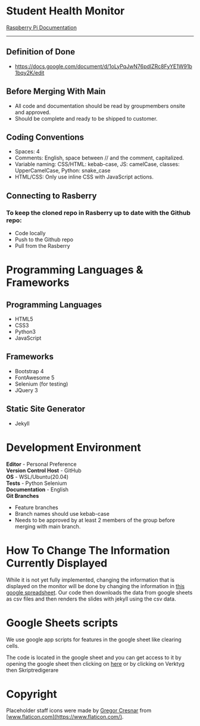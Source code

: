 # Student Health Monitor

[Raspberry Pi Documentation](https://github.com/NTIG-Uppsala/elevhalsa-skylt/blob/master/documentation.md)

***

## Definition of Done
+ https://docs.google.com/document/d/1oLyPqJwN76pdIZRc8FyYE1W91b1bqy2K/edit

## Before Merging With Main
+ All code and documentation should be read by groupmembers onsite and approved.
+ Should be complete and ready to be shipped to customer.

## Coding Conventions
+ Spaces: 4
+ Comments: English, space between // and the comment, capitalized.
+ Variable naming: CSS/HTML: kebab-case, JS: camelCase, classes: UpperCamelCase, Python: snake_case
+ HTML/CSS: Only use inline CSS with JavaScript actions.

## Connecting to Rasberry
### To keep the cloned repo in Rasberry up to date with the Github repo: 
+ Code locally 
+ Push to the Github repo
+ Pull from the Rasberry 

# Programming Languages & Frameworks
## Programming Languages
+ HTML5
+ CSS3
+ Python3
+ JavaScript

## Frameworks
+ Bootstrap 4
+ FontAwesome 5
+ Selenium (for testing)
+ JQuery 3

## Static Site Generator
+ Jekyll

# Development Environment
**Editor** - Personal Preference <br>
**Version Control Host** - GitHub <br>
**OS** - WSL/Ubuntu(20.04) <br>
**Tests** - Python Selenium <br>
**Documentation** - English <br>
**Git Branches**
+ Feature branches
+ Branch names should use kebab-case
+ Needs to be approved by at least 2 members of the group before merging with main branch.

# How To Change The Information Currently Displayed

While it is not yet fully implemented, changing the information that is displayed on the monitor will be done by changing the information in [this google spreadsheet](https://docs.google.com/spreadsheets/d/1k0qCUQbKvipCa8dhFcFjccRAWVGSeYF_MJwcu1Fy5Ls/edit#gid=0). Our code then downloads the data from google sheets as csv files and then renders the slides with jekyll using the csv data.

# Google Sheets scripts
We use google app scripts for features in the google sheet like clearing cells. 

The code is located in the google sheet and you can get access to it by opening the google sheet then clicking on [here](https://script.google.com/home/projects/1c5J7N0NKxksbroY-7yF8C70GwPLrWV0PCNjsZh6oDb6qIBdpQldNQKxp/edit) or by clicking on Verktyg then Skriptredigerare

# Copyright

Placeholder staff icons were made by [Gregor Cresnar](https://www.flaticon.com/authors/gregor-cresnar) from [www.flaticon.com](https://www.flaticon.com/).
